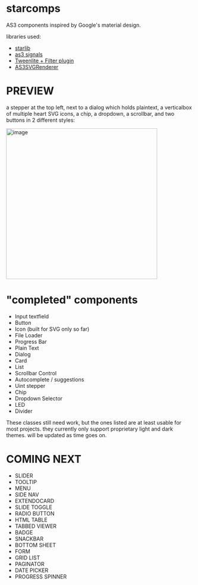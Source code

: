 # starcomps
AS3 components inspired by Google's material design.

libraries used:
* [starlib](https://github.com/blaxstar/starlib)
* [as3 signals](https://github.com/robertpenner/as3-signals)
* [Tweenlite + Filter plugin](https://github.com/greensock/GreenSock-AS3)
* [AS3SVGRenderer](https://github.com/lucaslorentz/AS3SVGRenderer)

PREVIEW
========
a stepper at the top left, next to a dialog which holds plaintext, a verticalbox of multiple heart SVG icons, a chip, a dropdown, a scrollbar, and two buttons in 2 different styles:

<img width="406" alt="image" src="https://user-images.githubusercontent.com/6477128/222831645-c7d3bc74-a080-401f-806c-6a06133223df.png">

"completed" components
=======================

* Input textfield
* Button
* Icon (built for SVG only so far)
* File Loader
* Progress Bar
* Plain Text
* Dialog
* Card
* List
* Scrollbar Control
* Autocomplete / suggestions
* Uint stepper
* Chip
* Dropdown Selector
* LED
* Divider

These classes still need work, but the ones listed are at least usable for most projects.
they currently only support proprietary light and dark themes. will be updated as time goes on. 

COMING NEXT
============
* SLIDER
* TOOLTIP
* MENU
* SIDE NAV
*	EXTENDOCARD
*	SLIDE TOGGLE
*	RADIO BUTTON
*	HTML TABLE
*	TABBED VIEWER
*	BADGE
*	SNACKBAR
*	BOTTOM SHEET
*	FORM
*	GRID LIST
*	PAGINATOR
*	DATE PICKER
*	PROGRESS SPINNER


